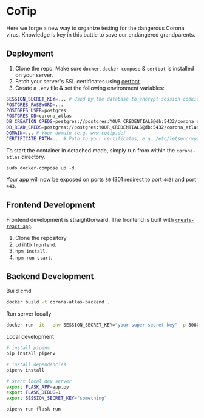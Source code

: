 # CoTip
Here we forge a new way to organize testing for the dangerous Corona virus. Knowledge is key in this battle to save our endangered grandparents.

## Deployment
1) Clone the repo. Make sure `docker`, `docker-compose` & `certbot` is installed on your server.
2) Fetch your server's SSL certificates using [certbot](https://certbot.eff.org/).
3) Create a `.env` file & set the following environment variables:
```bash
SESSION_SECRET_KEY=... # Used by the database to encrypt session cookies
POSTGRES_PASSWORD=...
POSTGRES_USER=postgres
POSTGRES_DB=corona_atlas
DB_CREATION_CREDS=postgres://postgres:YOUR_CREDENTIALS@db:5432/corona_atlas
DB_READ_CREDS=postgres://postgres:YOUR_CREDENTIALS@db:5432/corona_atlas
DOMAIN=... # Your domain (e.g. www.cotip.de)
CERTIFICATE_PATH=... # Path to your certificates, e.g. /etc/letsencrypt/live/..
```

To start the container in detached mode, simply run from within the `corona-atlas` directory.
```
sudo docker-compose up -d
```
Your app will now be exposed on ports `80` (301 redirect to port `443`) and port `443`.

## Frontend Development
Frontend development is straightforward. The frontend is built with [`create-react-app`](https://github.com/facebook/create-react-app).
1. Clone the repository
2. `cd` into `frontend`.
3. `npm install`.
4. `npm run start`.

## Backend Development

Build cmd
```bash
docker build -t corona-atlas-backend .
```

Run server locally
```bash
docker run -it --env SESSION_SECRET_KEY="your super secret key" -p 8080:8080 corona-atlas-backend
```

Local development
```bash
# install pipenv
pip install pipenv

# install dependencies
pipenv install

# start local dev server
export FLASK_APP=app.py
export FLASK_DEBUG=1
export SESSION_SECRET_KEY="something"

pipenv run flask run
```
